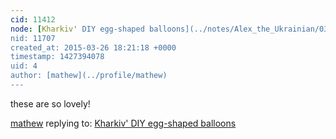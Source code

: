 ```yaml
---
cid: 11412
node: [Kharkiv' DIY egg-shaped balloons](../notes/Alex_the_Ukrainian/03-21-2015/kharkiv-diy-egg-shaped-balloons)
nid: 11707
created_at: 2015-03-26 18:21:18 +0000
timestamp: 1427394078
uid: 4
author: [mathew](../profile/mathew)
---
```


these are so lovely!

[mathew](../profile/mathew) replying to: [Kharkiv' DIY egg-shaped balloons](../notes/Alex_the_Ukrainian/03-21-2015/kharkiv-diy-egg-shaped-balloons)

